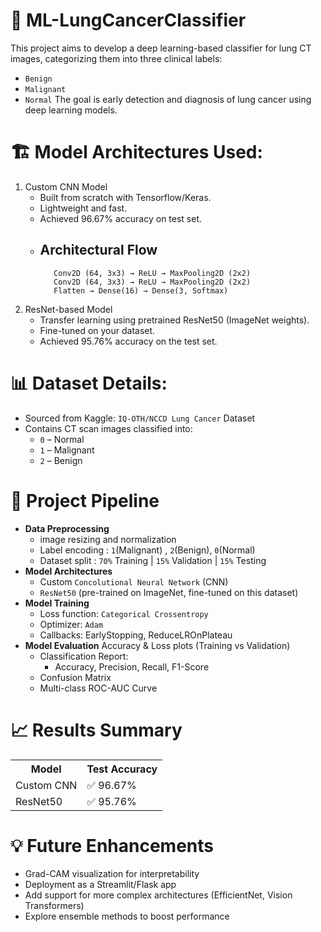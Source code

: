 # 🧠 ML-LungCancerClassifier
This project aims to develop a deep learning-based classifier for lung CT images, categorizing them into three clinical labels:
- `Benign`
- `Malignant`
- `Normal`
The goal is early detection and diagnosis of lung cancer using deep learning models.

# 🏗️ Model Architectures Used:
1. Custom CNN Model
   - Built from scratch with Tensorflow/Keras.
   - Lightweight and fast.
   - Achieved 96.67% accuracy on test set.
   - ## Architectural Flow
      ```
         Conv2D (64, 3x3) → ReLU → MaxPooling2D (2x2)
         Conv2D (64, 3x3) → ReLU → MaxPooling2D (2x2)
         Flatten → Dense(16) → Dense(3, Softmax)
      ```
2. ResNet-based Model
   - Transfer learning using pretrained ResNet50 (ImageNet weights).
   - Fine-tuned on your dataset.
   - Achieved  95.76% accuracy on the test set.

# 📊 Dataset Details:          
- Sourced from Kaggle: `IQ-OTH/NCCD Lung Cancer` Dataset          
- Contains CT scan images classified into:
   - `0` – Normal
   - `1` – Malignant
   - `2` – Benign            

# 🔁 Project Pipeline
- **Data Preprocessing**
  - image resizing and normalization
  - Label encoding : `1`(Malignant) , `2`(Benign), `0`(Normal) 
  - Dataset split : `70%` Training | `15%` Validation | `15%` Testing
- **Model Architectures**
    - Custom `Concolutional Neural Network` (CNN)
    - `ResNet50` (pre-trained on ImageNet, fine-tuned on this dataset)
- **Model Training**
   - Loss function: `Categorical Crossentropy`
   - Optimizer: `Adam`
   - Callbacks: EarlyStopping, ReduceLROnPlateau
- **Model Evaluation**
    Accuracy & Loss plots (Training vs Validation)
   - Classification Report:
      - Accuracy, Precision, Recall, F1-Score
   - Confusion Matrix
   - Multi-class ROC-AUC Curve
 
# 📈 Results Summary
<table>
   <tr>
      <th>Model</th>
      <th>Test Accuracy</th>
   </tr>
   <tr>
      <td>Custom CNN</td>
      <td>✅ 96.67%</td>
      
   </tr>
   <tr>
      <td>ResNet50</td>
      <td>✅ 95.76%</td>
   </tr>
</table>

# 💡 Future Enhancements
- Grad-CAM visualization for interpretability
- Deployment as a Streamlit/Flask app
- Add support for more complex architectures (EfficientNet, Vision Transformers)
- Explore ensemble methods to boost performance

